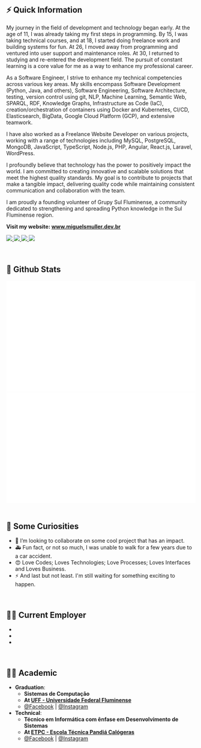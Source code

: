 ## :zap: Quick Information
My journey in the field of development and technology began early. At the age of 11, I was already taking my first steps in programming. By 15, I was taking technical courses, and at 18, I started doing freelance work and building systems for fun. At 26, I moved away from programming and ventured into user support and maintenance roles. At 30, I returned to studying and re-entered the development field. The pursuit of constant learning is a core value for me as a way to enhance my professional career.

As a Software Engineer, I strive to enhance my technical competencies across various key areas. My skills encompass Software Development (Python, Java, and others), Software Engineering, Software Architecture, testing, version control using git, NLP, Machine Learning, Semantic Web, SPARQL, RDF, Knowledge Graphs, Infrastructure as Code (IaC), creation/orchestration of containers using Docker and Kubernetes, CI/CD, Elasticsearch, BigData, Google Cloud Platform (GCP), and extensive teamwork.

I have also worked as a Freelance Website Developer on various projects, working with a range of technologies including MySQL, PostgreSQL, MongoDB, JavaScript, TypeScript, Node.js, PHP, Angular, React.js, Laravel, WordPress.

I profoundly believe that technology has the power to positively impact the world. I am committed to creating innovative and scalable solutions that meet the highest quality standards. My goal is to contribute to projects that make a tangible impact, delivering quality code while maintaining consistent communication and collaboration with the team.

I am proudly a founding volunteer of Grupy Sul Fluminense, a community dedicated to strengthening and spreading Python knowledge in the Sul Fluminense region.

**Visit my website: <a href="https://www.miguelsmuller.dev.br" target="_blank">www.miguelsmuller.dev.br</a>**

<p align="left">
    <a href="https://www.linkedin.com/in/miguelsmuller/" target="_blank">
        <img src="https://img.shields.io/badge/-LinkedIn-%230077B5?style=for-the-badge&logo=linkedin&logoColor=white" target="_blank">
    </a>
    <a href="https://www.instagram.com/miguelsmuller/" target="_blank">
        <img src="https://img.shields.io/badge/-Instagram-%23E4405F?style=for-the-badge&logo=Instagram&logoColor=white" target="_blank">
    </a>
    <a href="https://twitter.com/miguelsmuller" target="_blank">
        <img src="https://img.shields.io/badge/-Twitter-%231DA1F2?style=for-the-badge&logo=Twitter&logoColor=white" target="_blank">
    </a>
    <a href="https://dev.to/miguelsmuller" target="_blank">
        <img src="https://img.shields.io/badge/dev.to-%0A0A0A?style=for-the-badge&logo=dev.to&logoColor=white" target="_blank">
    </a>
</p>
<br/>

## :1st_place_medal: Github Stats
![](https://raw.githubusercontent.com/miguelsmuller/github-stats-transparent/output/generated/overview.svg)
![](https://raw.githubusercontent.com/miguelsmuller/github-stats-transparent/output/generated/languages.svg)
<br/>
<br/>

## :speech_balloon: Some Curiosities
- :dancers: I’m looking to collaborate on some cool project that has an impact.
- :ambulance: Fun fact, or not so much, I was unable to walk for a few years due to a car accident.
- :heart_eyes: Love Codes; Loves Technologies; Love Processes; Loves Interfaces and Loves Business.
- :zap: And last but not least. I'm still waiting for something exciting to happen. 
<br/>

## :man_technologist: Current Employer
- 
- 
- 
<br/>

## :man_student: Academic
- **Graduation**:
    - **Sistemas de Computação** 
    - **At [UFF - Universidade Federal Fluminense](http://www.ic.uff.br/)**
    - [@Facebook](https://www.facebook.com/informeic) | [@Instagram](https://www.instagram.com/computacao_uff/)
- **Technical**:
    - **Técnico em Informática com ênfase em Desenvolvimento de Sistemas**
    - **At [ETPC - Escola Técnica Pandiá Calógeras](https://etpc.com.br/)**
    - [@Facebook](https://www.facebook.com/ETPCVR/) | [@Instagram](https://www.instagram.com/ETPCVR/)

